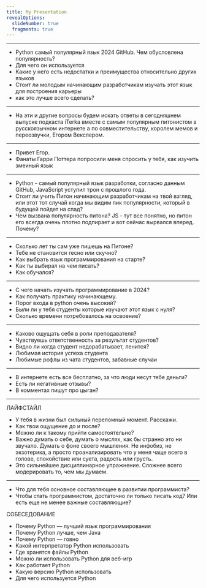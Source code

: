 ```yaml
---
title: My Presentation
revealOptions:
  slideNumber: true
  fragments: true
---
```

---
- Python самый популярный язык 2024 GitHub. Чем обусловлена популярность? <!-- .element: class="fragment" -->
- Для чего он используется <!-- .element: class="fragment" -->
- Какие у него есть недостатки и преимущества относительно других языков <!-- .element: class="fragment" -->
- Стоит ли молодым начинающим разработчикам изучать этот язык для построения карьеры <!-- .element: class="fragment" -->
- как это лучше всего сделать?  <!-- .element: class="fragment" -->
---
- На эти и другие вопросы будем искать ответы в сегодняшнем выпуске подкаста iTerka вместе с самым популярным питонистом в русскоязычном интернете а по совместительству, королем мемов и переозвучки, Егором Векслером. 
---
- Привет Егор. <!-- .element: class="fragment" -->
- Фанаты Гарри Поттера попросили меня спросить у тебя, как изучить змеиный язык<!-- .element: class="fragment" -->
---
- Python - самый популярный язык разработки, согласно данным GitHub, JavaScript уступил трон с прошлого года.
- Стоит ли учить Питон начинающим разработчикам на твой взгляд, или этот тот случай когда мы видим пик популярности, который в будущей пойдет на спад?
- Чем вызвана популярность питона? JS - тут все понятно, но питон его всегда очень плотно подпирает и вот сейчас вырвался вперед. Почему?
---
- Сколько лет ты сам уже пишешь на Питоне?
- Тебе не становится тесно или скучно? 
- Как выбрать язык программирования на старте?
- Как ты выбирал на чем писать?
- Как обучался?
---
- С чего начать изучать программирование в 2024? 
- Как получать практику начинающему.
- Порог входа в python очень высокий?
- Были ли у тебя студенты которые изучают этот язык с нуля?
- Сколько времени потребовалось на освоение?
---
- Каково ощущать себя в роли преподавателя?
- Чувствуешь ответственность за результат студентов?
- Видно ли когда студент недорабатывает, ленится?
- Любимая история успеха студента
- Любимые рофлы из чата студентов, забавные случаи
---
- В интернете есть все бесплатно, за что люди несут тебе деньги?
- Есть ли негативные отзывы?
- В комментах пишут про цыган?
---
ЛАЙФСТАЙЛ
- У тебя в жизни был сильный переломный момент.
  Расскажи.
- Как твои ощущение до и после?
- Можно ли к такому прийти самостоятельно?
- Важно думать о себе, думать о мыслях, как бы странно это ни звучало. Думать о фоне своего мышления. Не инфобиз, не экзотерика, а просто проанализировать что у меня чаще всего в голове, спокойствие или суета, радость или грусть.
- Это сильнейшее дисциплинарное упражнение. Сложнее всего модерировать то, чем мы думаем.

---
- Что для тебя основное составляющее в развитии программиста?
- Чтобы стать программистом, достаточно ли только писать код? Или есть еще не менее важные составляющие?

СОБЕСЕДОВАНИЕ


- Почему Python — лучший язык программирования  
- Почему Python лучше, чем Java  
- Почему Python — говно  
- Какой интерпретатор Python использовать  
- Где хранятся файлы Python  
- Можно ли использовать Python для веб-игр  
- Как работает Python  
- Какую версию Python использовать  
- Для чего используется Python
